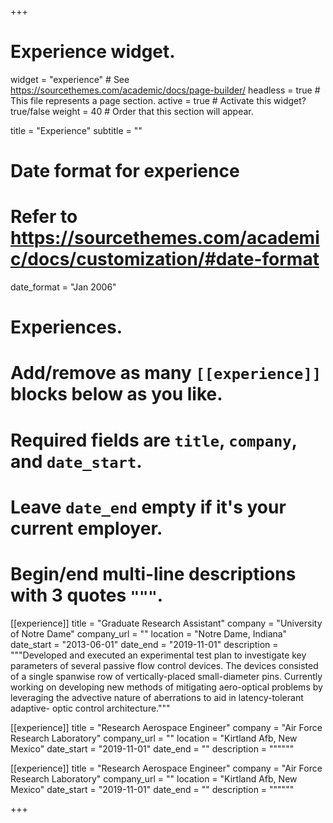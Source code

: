 +++
# Experience widget.
widget = "experience"  # See https://sourcethemes.com/academic/docs/page-builder/
headless = true  # This file represents a page section.
active = true  # Activate this widget? true/false
weight = 40  # Order that this section will appear.

title = "Experience"
subtitle = ""

# Date format for experience
#   Refer to https://sourcethemes.com/academic/docs/customization/#date-format
date_format = "Jan 2006"

# Experiences.
#   Add/remove as many `[[experience]]` blocks below as you like.
#   Required fields are `title`, `company`, and `date_start`.
#   Leave `date_end` empty if it's your current employer.
#   Begin/end multi-line descriptions with 3 quotes `"""`.
[[experience]]
  title = "Graduate Research Assistant"
  company = "University of Notre Dame"
  company_url = ""
  location = "Notre Dame, Indiana"
  date_start = "2013-06-01"
  date_end = "2019-11-01"
  description = """Developed and executed an experimental test plan to investigate key parameters of several
passive flow control devices. The devices consisted of a single spanwise row of vertically-placed small-diameter pins. Currently working on developing new methods of mitigating aero-optical problems by leveraging the advective nature of aberrations to aid in latency-tolerant adaptive- optic control architecture."""

[[experience]]
  title = "Research Aerospace Engineer"
  company = "Air Force Research Laboratory"
  company_url = ""
  location = "Kirtland Afb, New Mexico"
  date_start = "2019-11-01"
  date_end = ""
  description = """"""

  [[experience]]
  title = "Research Aerospace Engineer"
  company = "Air Force Research Laboratory"
  company_url = ""
  location = "Kirtland Afb, New Mexico"
  date_start = "2019-11-01"
  date_end = ""
  description = """"""

+++
